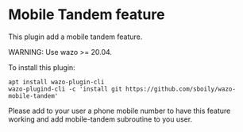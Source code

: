 Mobile Tandem feature
=====================

This plugin add a mobile tandem feature.

WARNING: Use wazo >= 20.04.

To install this plugin:

    apt install wazo-plugin-cli
    wazo-plugind-cli -c 'install git https://github.com/sboily/wazo-mobile-tandem'

Please add to your user a phone mobile number to have this feature working and add mobile-tandem subroutine to you user.
